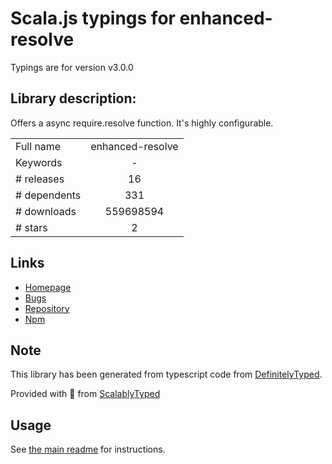 
# Scala.js typings for enhanced-resolve

Typings are for version v3.0.0

## Library description:
Offers a async require.resolve function. It's highly configurable.

|                    |                 |
| ------------------ | :-------------: |
| Full name          | enhanced-resolve |
| Keywords           | - |
| # releases         | 16 |
| # dependents       | 331 |
| # downloads        | 559698594 |
| # stars            | 2 |

## Links
- [Homepage](http://github.com/webpack/enhanced-resolve)
- [Bugs](https://github.com/webpack/enhanced-resolve/issues)
- [Repository](https://github.com/webpack/enhanced-resolve)
- [Npm](https://www.npmjs.com/package/enhanced-resolve)
    


## Note
This library has been generated from typescript code from [DefinitelyTyped](https://definitelytyped.org).

Provided with :purple_heart: from [ScalablyTyped](https://github.com/oyvindberg/ScalablyTyped)

## Usage
See [the main readme](../../readme.md) for instructions.


